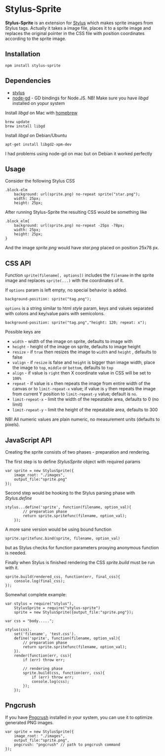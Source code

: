 Stylus-Sprite
=============

**Stylus-Sprite** is an extension for [Stylus](https://github.com/LearnBoost/stylus) which makes sprite images from Stylus tags. 
Actually it takes a image file, places it to a sprite image and replaces the original
pointer in the CSS file with position coordinates according to the sprite image.

Installation
------------

    npm install stylus-sprite

Dependencies
------------

  * [stylus](https://github.com/LearnBoost/stylus)
  * [node-gd](/andris9/node-gd) - GD bindings for Node.JS. NB! Make sure you have *libgd* installed on yopur system

Install *libgd* on Mac with [homebrew](http://mxcl.github.com/homebrew/)
 
    brew update
    brew install libgd

Install *libgd* on Debian/Ubuntu

    apt-get install libgd2-xpm-dev

I had problems using node-gd on mac but on Debian it worked perfectly

Usage
-----

Consider the following Stylus CSS

    .block-elm
        background: url(sprite.png) no-repeat sprite("star.png");
        width: 25px;
        height: 25px;
        
After running Stylus-Sprite the resulting CSS would be something like

    .block_elm{
        background: url(sprite.png) no-repeat -25px -78px;
        width: 25px;
        height: 25px;
    }

And the image *sprite.png* would have *star.png* placed on position 25x78 px.

CSS API
-------

Function `sprite(filename[, options])` includes the `filename` in the sprite image and replaces `sprite(...)` with the coordinates
of it.

If `options` param is left empty, no special behavior is added.

    background-position: sprite("tag.png");

`options` is a string similar to html *style* param, keys and values separated with colons and key/value pairs with semicolons.

    background-position: sprite("tag.png","height: 120; repeat: x");
    
Possible keys are

  * `width` - width of the image on sprite, defaults to image with
  * `height` - height of the image on sprite, defaults to image height
  * `resize` - if `true` then resizes the image to `width` and `height` , defaults to false
  * `valign` - if `resize` is false and `height` is bigger than image width, place the image to `top`, `middle` or `bottom`, defaults to `top`
  * `align` - if value is `right` then X coordinate value in CSS will be set to `100%`
  * `repeat` - if value is `x` then repeats the image from entire width of the canvas or to `limit-repeat-x` value; if value is `y` then repeats the image from current Y position to `limit-repeat-y` value; default is `no`.
  * `limit-repeat-x` - limit the width of the repeatable area, defaults to 0 (no limit)
  * `limit-repeat-y` - limit the height of the repeatable area, defaults to 300

NB! All numeric values are plain numeric, no measurement units (defaults to pixels). 


JavaScript API
--------------

Creating the sprite consists of two phases - preparation and rendering.

The first step is to define *StylusSprite* object with required params

    var sprite = new StylusSprite({
        image_root: "./images",
        output_file:"sprite.png"
    });

Second step would be hooking to the Stylus parsing phase with *Stylus.define*

    stylus...define('sprite', function(filename, option_val){
            // preparation phase
            return sprite.spritefunc(filename, option_val);
        });

A more sane version would be using bound function 

    sprite.spritefunc.bind(sprite, filename, option_val)
    
but as Stylus checks for function parameters proxying anonymous function is needed.

Finally when Stylus is finished rendering the CSS *sprite.build* must be run with it. 

    sprite.build(rendered_css, function(err, final_css){
        console.log(final_css);
    });

Somewhat complete example:

    var stylus = require("stylus"),
        StylusSprite = require("stylus-sprite")
        sprite = new StylusSprite({output_file:"sprite.png"});
    
    var css = "body.....";
    
    stylus(css).
        set('filename', 'test.css').
        define('sprite', function(filename, option_val){
            // preparation phase
            return sprite.spritefunc(filename, option_val);
        }).
        render(function(err, css){
            if (err) throw err;
            
            // rendering phase
            sprite.build(css, function(err, css){
                if (err) throw err;
                console.log(css);
            });
        });

## Pngcrush

If you have [Pngcrush](http://pmt.sourceforge.net/pngcrush/) installed in your system, you can use it to optimize generated PNG images.

    var sprite = new StylusSprite({
        image_root: "./images",
        output_file:"sprite.png",
        pngcrush: "pngcrush" // path to pngcrush command
    });